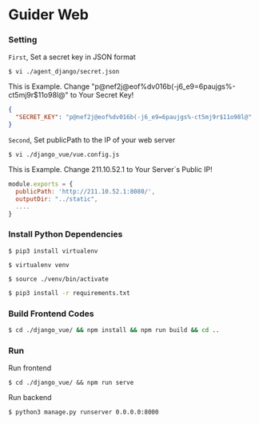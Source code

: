# Guider Web

### Setting
`First`, Set a secret key in JSON format
```shell script
$ vi ./agent_django/secret.json
```
This is Example. Change "p@nef2j@eof%dv016b(-j6_e9=6paujgs%-ct5mj9r$11o98l@" to Your Secret Key!
```json
{
  "SECRET_KEY": "p@nef2j@eof%dv016b(-j6_e9=6paujgs%-ct5mj9r$11o98l@" 
}
```
`Second`, Set publicPath to the IP of your web server
```shell script
$ vi ./django_vue/vue.config.js
```
This is Example. Change 211.10.52.1 to Your Server`s Public IP!
```js
module.exports = {
  publicPath: 'http://211.10.52.1:8080/', 
  outputDir: "../static",
  ....
}
```

### Install Python Dependencies
```shell script
$ pip3 install virtualenv
```
```shell script
$ virtualenv venv 
```
```shell script
$ source ./venv/bin/activate
```
```sh
$ pip3 install -r requirements.txt
```

### Build Frontend Codes
```sh
$ cd ./django_vue/ && npm install && npm run build && cd ..
```

### Run
Run frontend
```
$ cd ./django_vue/ && npm run serve
```
Run backend
```sh
$ python3 manage.py runserver 0.0.0.0:8000
```